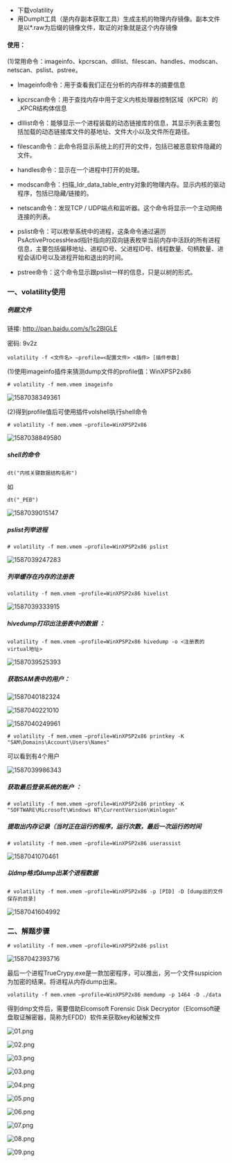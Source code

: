 - 下载volatility
- 用DumpIt工具（是内存副本获取工具）生成主机的物理内存镜像。副本文件是以*.raw为后缀的镜像文件，取证的对象就是这个内存镜像

#### 使用：

(1)常用命令：imageinfo、kpcrscan、dlllist、filescan、handles、modscan、netscan、pslist、pstree。

- Imageinfo命令：用于查看我们正在分析的内存样本的摘要信息

- kpcrscan命令：用于查找内存中用于定义内核处理器控制区域（KPCR）的_KPCR结构体信息

- dlllist命令：能够显示一个进程装载的动态链接库的信息，其显示列表主要包括加载的动态链接库文件的基地址、文件大小以及文件所在路径。

- filescan命令：此命令将显示系统上的打开的文件，包括已被恶意软件隐藏的文件。

- handles命令：显示在一个进程中打开的处理。

- modscan命令：扫描_ldr_data_table_entry对象的物理内存。显示内核的驱动程序，包括已隐藏/链接的。

- netscan命令：发现TCP / UDP端点和监听器。这个命令将显示一个主动网络连接的列表。

- pslist命令：可以枚举系统中的进程，这条命令通过遍历PsActiveProcessHead指针指向的双向链表枚举当前内存中活跃的所有进程信息，主要包括偏移地址、进程ID号、父进程ID号、线程数量、句柄数量、进程会话ID号以及进程开始和退出的时间。

- pstree命令：这个命令显示跟pslist一样的信息，只是以树的形式。



### 一、volatility使用

#####  例题文件

链接: <http://pan.baidu.com/s/1c2BIGLE> 

密码: 9v2z

```
volatility -f <文件名> –profile=<配置文件> <插件> [插件参数] 
```

(1)使用imageinfo插件来猜测dump文件的profile值：WinXPSP2x86 

```
# volatility -f mem.vmem imageinfo
```

![1587038349361](C:/Users/啦啦啦/AppData/Roaming/Typora/typora-user-images/1587038349361.png)

(2)得到profile值后可使用插件volshell执行shell命令

```
# volatility -f mem.vmem –profile=WinXPSP2x86
```

![1587038849580](C:/Users/啦啦啦/AppData/Roaming/Typora/typora-user-images/1587038849580.png)

##### shell的命令

```
dt("内核关键数据结构名称")
```

如

```
dt("_PEB")
```

![1587039015147](C:/Users/啦啦啦/AppData/Roaming/Typora/typora-user-images/1587039015147.png)

##### pslist列举进程

```
# volatility -f mem.vmem –profile=WinXPSP2x86 pslist
```

![1587039247283](C:/Users/啦啦啦/AppData/Roaming/Typora/typora-user-images/1587039247283.png)

##### 列举缓存在内存的注册表

```
volatility -f mem.vmem –profile=WinXPSP2x86 hivelist
```

![1587039333915](C:/Users/啦啦啦/AppData/Roaming/Typora/typora-user-images/1587039333915.png)

##### hivedump打印出注册表中的数据 ：

```
volatility -f mem.vmem –profile=WinXPSP2x86 hivedump -o <注册表的virtual地址>
```

![1587039525393](C:/Users/啦啦啦/AppData/Roaming/Typora/typora-user-images/1587039525393.png)

##### 获取SAM表中的用户：

![1587040182324](C:/Users/啦啦啦/AppData/Roaming/Typora/typora-user-images/1587040182324.png)

![1587040221010](C:/Users/啦啦啦/AppData/Roaming/Typora/typora-user-images/1587040221010.png)

![1587040249961](C:/Users/啦啦啦/AppData/Roaming/Typora/typora-user-images/1587040249961.png)



```
# volatility -f mem.vmem –profile=WinXPSP2x86 printkey -K "SAM\Domains\Account\Users\Names"
```

可以看到有4个用户

![1587039986343](C:/Users/啦啦啦/AppData/Roaming/Typora/typora-user-images/1587039986343.png)

##### 获取最后登录系统的账户 ：

```
# volatility -f mem.vmem –profile=WinXPSP2x86 printkey -K "SOFTWARE\Microsoft\Windows NT\CurrentVersion\Winlogon"
```

##### 提取出内存记录（当时正在运行的程序，运行次数，最后一次运行的时间

```
# volatility -f mem.vmem –profile=WinXPSP2x86 userassist
```

![1587041070461](C:/Users/啦啦啦/AppData/Roaming/Typora/typora-user-images/1587041070461.png)

##### 以dmp格式dump出某个进程数据

```
# volatility -f mem.vmem –profile=WinXPSP2x86 -p [PID] -D [dump出的文件保存的目录]
```

![1587041604992](C:/Users/啦啦啦/AppData/Roaming/Typora/typora-user-images/1587041604992.png)

### 二、解题步骤

```
# volatility -f mem.vmem –profile=WinXPSP2x86 pslist
```

![1587042393716](C:/Users/啦啦啦/AppData/Roaming/Typora/typora-user-images/1587042393716.png)

最后一个进程TrueCrypy.exe是一款加密程序，可以推出，另一个文件suspicion为加密的结果。将进程从内存dump出来。 

```
volatility -f mem.vmem –profile=WinXPSP2x86 memdump -p 1464 -D ./data 
```

得到dmp文件后，需要借助Elcomsoft Forensic Disk Decryptor（Elcomsoft硬盘取证解密器，简称为EFDD）软件来获取key和破解文件

![01.png](https://image.3001.net/images/20171031/15094375557380.png!small)

![02.png](https://image.3001.net/images/20171031/15094375765357.png!small)

![03.png](https://image.3001.net/images/20171031/15094375849827.png!small)

![03.png](https://image.3001.net/images/20171031/15094375849827.png!small)

![04.png](https://image.3001.net/images/20171031/1509437591953.png!small)

![05.png](https://image.3001.net/images/20171031/15094375988759.png!small)

![06.png](https://image.3001.net/images/20171031/15094376135906.png!small)  

![07.png](https://image.3001.net/images/20171031/15094376201424.png!small)

![08.png](https://image.3001.net/images/20171031/15094376269633.png!small)

![09.png](https://image.3001.net/images/20171031/15094376338276.png!small)